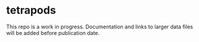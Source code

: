 # tetrapods
This repo is a work in progress. Documentation and links to larger data files will be added before publication date.
